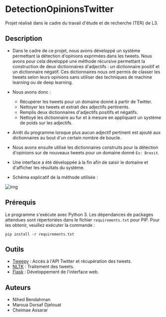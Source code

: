 # DetectionOpinionsTwitter

Projet réalisé dans le cadre du travail d'étude et de recherche (TER) de L3.

## Description

 * Dans le cadre de ce projet, nous avons développé un système permettant la détection d'opinions exprimées dans les tweets. Nous avons pour cela développé une méthode récursive permettant la construction de deux dictionnaires d'adjectifs : un dictionnaire positif et un dictionnaire négatif. Ces dictionnaires nous ont permis de classer les tweets selon leurs opinions sans utiliser des techniques de machine learning ou de deep learning.
 
 * Nous avons donc :
 
 	* Récupérer les tweets pour un domaine donné à partir de Twitter.
 	* Nettoyer les tweets et extrait des adjectifs pertinents.
 	* Remplis deux dictionnaires d'adjectifs positifs et négatifs.
 	* Nettoyé les dictionnaire au fur et à mesure en appliquant un système de poids sur 		les adjectifs.
 	
 * Arrêt du programme lorsque plus aucun adjectif pertinent est ajouté aux 			dictionnaires au bout d'un certain nombre de boucle.
 
 * Nous avons ensuite utilisé les dictionnaires construits pour la détection d'opinions sur de nouveaux tweets pour un domaine donné `Ex: Brexit`. 
 
* Une interface a été développée à la fin afin de saisir le domaine et d'afficher les résultats du système.

* Schéma explicatif de la méthode utilisée : 

 ![img](http://i.imgur.com/schema_twitter.png)

## Prérequis 


Le programme s'exécute avec Python 3. Les dépendances de packages attendues sont répertoriées dans le fichier `requirements.txt` pour PIP. Pour les obtenir,  veuillez exécuter la commande :


```
pip install -r requirements.txt
```

## Outils

* [Tweepy](https://www.tweepy.org/) : Accès à l'API Twitter et récupération des tweets.
* [NLTK](https://www.nltk.org/) : Traitement des tweets.
* [Flask](https://flask.palletsprojects.com/en/1.1.x/) : Développement de l'interface web.



## Auteurs

* Nihed Bendahman
* Maroua Dorsaf Djelouat
* Cheimae Assarar
